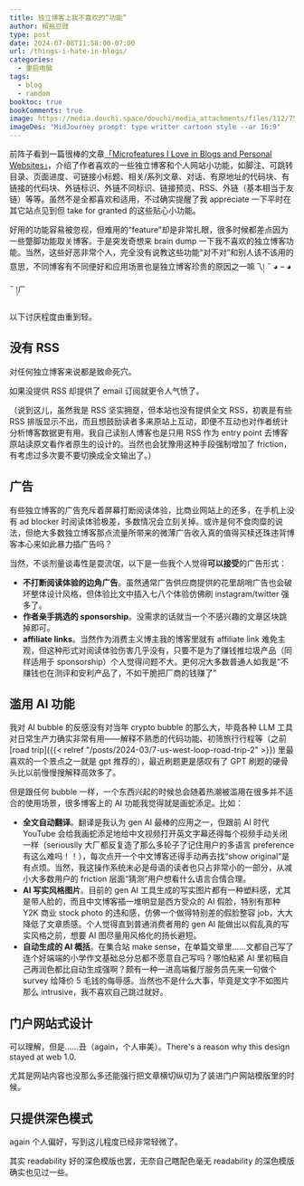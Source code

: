 ```yaml
---
title: 独立博客上我不喜欢的“功能”
author: 椒盐豆豉
type: post
date: 2024-07-08T11:58:00-07:00
url: /things-i-hate-in-blogs/
categories:
  - 重启电脑
tags:
  - blog
  - random
booktoc: true
bookComments: true
image: https://media.douchi.space/douchi/media_attachments/files/112/752/308/652/174/823/original/782f1cc5175907fe.png
imageDes: "MidJourney prompt: type writter cartoon style --ar 16:9"
---
```


前阵子看到一篇很棒的文章[「Microfeatures I Love in Blogs and Personal Websites」](https://danilafe.com/blog/blog_microfeatures/?utm_source=blog.douchi.space)，介绍了作者喜欢的一些独立博客和个人网站小功能，如脚注、可跳转目录、页面进度、可链接小标题、相关/系列文章、对话、有原地址的代码块、有链接的代码块、外链标识、外链不同标识、链接预览、RSS、外链（基本相当于友链）等等。虽然不是全都喜欢和适用，不过确实提醒了我 appreciate 一下平时在其它站点见到但 take for granted 的这些贴心小功能。

好用的功能容易被忽视，但难用的“feature”却是非常扎眼，很多时候都差点因为一些蹩脚功能取关博客。于是突发奇想来 brain dump 一下我不喜欢的独立博客功能。当然，这些好恶非常个人，完全没有说教这些功能“对不对“和别人该不该用的意思，不同博客有不同便好和应用场景也是独立博客珍贵的原因之一嘛乁། ˵ ◕ – ◕ ˵ །ㄏ

<!--more-->

以下讨厌程度由重到轻。

## 没有 RSS
对任何独立博客来说都是致命死穴。

如果没提供 RSS 却提供了 email 订阅就更令人气愤了。

（说到这儿，虽然我是 RSS 坚实拥趸，但本站也没有提供全文 RSS，初衷是有些 RSS 排版显示不出，而且想鼓励读者多来原站上互动，即便不互动也对作者统计分析博客数据更有用。我自己读别人博客也是只用 RSS 作为 entry point 去博客原站读原文看作者原生的设计的。当然也会犹豫用这种手段强制增加了 friction，有考虑过多次要不要切换成全文输出了。）

## 广告
有些独立博客的广告充斥着屏幕打断阅读体验，比商业网站上的还多，在手机上没有 ad blocker 时阅读体验极差，多数情况会立刻关掉。或许是何不食肉糜的说法，但绝大多数独立博客那点流量所带来的微薄广告收入真的值得买椟还珠违背博客本心来如此暴力插广告吗？

当然，不谈剂量谈毒性是耍流氓，以下是一些我个人觉得**可以接受**的广告形式：
- **不打断阅读体验的边角广告**。虽然通常广告供应商提供的花里胡哨广告也会破坏整体设计风格，但体验比文中插入七八个体验仿佛刷 instagram/twitter 强多了。
- **作者亲手挑选的 sponsorship**。没需求的话就当一个不感兴趣的文章区块跳掉即可。
- **affiliate links**。当然作为消费主义博主我的博客里就有 affiliate link 难免主观，但这种形式对阅读体验伤害几乎没有，只要不是为了赚钱推垃圾产品（同样适用于 sponsorship）个人觉得问题不大。更何况大多数普通人如我是“不赚钱也在测评和安利产品了，不如干脆把厂商的钱赚了”

## 滥用 AI 功能
我对 AI bubble 的反感没有对当年 crypto bubble 的那么大，毕竟各种 LLM 工具对日常生产力确实非常有用——解释不熟悉的代码功能、初筛旅行行程等（之前 [road trip]({{< relref "/posts/2024-03/7-us-west-loop-road-trip-2" >}}) 里最喜欢的一个景点之一就是 gpt 推荐的），最近刷题更是感叹有了 GPT 刷题的硬骨头比以前慢慢搜解释高效多了。

但是跟任何 bubble 一样，一个东西兴起的时候总会随着热潮被滥用在很多并不适合的使用场景，很多博客上的 AI 功能我觉得就是画蛇添足。比如：
- **全文自动翻译**。翻译是我认为 gen AI 最棒的应用之一，但跟前 AI 时代 YouTube 会给我画蛇添足地给中文视频打开英文字幕还得每个视频手动关闭一样（seriouslly 大厂都反复造了那么多轮子了记住用户的多语言 preference 有这么难吗！！），每次点开一个中文博客还得手动再去找“show original“是有点烦。当然，我这操作系统未必是母语的读者也只占非常小的一部分，从减小大多数用户的 friction 层面“猜测”用户想看什么语言合情合理。
- **AI 写实风格图片**。目前的 gen AI 工具生成的写实图片都有一种塑料感，尤其是带人脸的，而且中文博客插一堆明显是西方受众的 AI 假脸，特别有那种 Y2K 商业 stock photo 的违和感，仿佛一个做得特别差的假脸整容 job，大大降低了文章质感。个人觉得直到普通消费者用的 gen AI 能做出以假乱真的写实风格之前，想要 AI 图尽量用风格化的扬长避短。
- **自动生成的 AI 概括**。在集合站 make sense，在单篇文章里……文都自己写了连个好端端的小学作文基础总分总都不愿意自己写吗？哪怕粘紧 AI 里初稿自己再润色都比自动生成强啊？颇有一种一进高端餐厅服务员先来一句做个 survey 给降价 5 毛钱的侮辱感。当然也不是什么大事，毕竟是文字不如图片那么 intrusive，我不喜欢自己跳过就好。

## 门户网站式设计
可以理解，但是……丑（again，个人审美）。There's a reason why this design stayed at web 1.0.

尤其是网站内容也没那么多还能强行把文章横切纵切为了装进门户网站模版里的时候。

## 只提供深色模式
again 个人偏好，写到这儿程度已经非常轻微了。

其实 readability 好的深色模版也罢，无奈自己瞎配色毫无 readability 的深色模版确实也见过一些。
